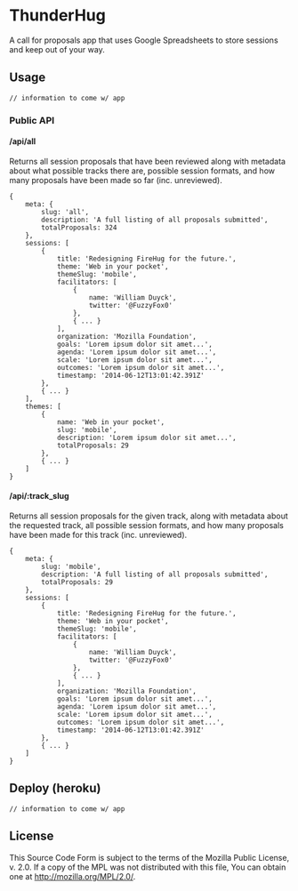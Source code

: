 # ThunderHug
A call for proposals app that uses Google Spreadsheets to store sessions and
keep out of your way.

## Usage

	// information to come w/ app

### Public API

#### /api/all
Returns all session proposals that have been reviewed along with metadata about
what possible tracks there are, possible session formats, and how many proposals
have been made so far (inc. unreviewed).

	{
		meta: {
			slug: 'all',
			description: 'A full listing of all proposals submitted',
			totalProposals: 324
		},
		sessions: [
			{
				title: 'Redesigning FireHug for the future.',
				theme: 'Web in your pocket',
				themeSlug: 'mobile',
				facilitators: [
					{
						name: 'William Duyck',
						twitter: '@FuzzyFox0'
					},
					{ ... }
				],
				organization: 'Mozilla Foundation',
				goals: 'Lorem ipsum dolor sit amet...',
				agenda: 'Lorem ipsum dolor sit amet...',
				scale: 'Lorem ipsum dolor sit amet...',
				outcomes: 'Lorem ipsum dolor sit amet...',
				timestamp: '2014-06-12T13:01:42.391Z'
			},
			{ ... }
		],
		themes: [
			{
				name: 'Web in your pocket',
				slug: 'mobile',
				description: 'Lorem ipsum dolor sit amet...',
				totalProposals: 29
			},
			{ ... }
		]
	}

#### /api/:track_slug
Returns all session proposals for the given track, along with metadata about the
requested track, all possible session formats, and how many proposals have been
made for this track (inc. unreviewed).

	{
		meta: {
			slug: 'mobile',
			description: 'A full listing of all proposals submitted',
			totalProposals: 29
		},
		sessions: [
			{
				title: 'Redesigning FireHug for the future.',
				theme: 'Web in your pocket',
				themeSlug: 'mobile',
				facilitators: [
					{
						name: 'William Duyck',
						twitter: '@FuzzyFox0'
					},
					{ ... }
				],
				organization: 'Mozilla Foundation',
				goals: 'Lorem ipsum dolor sit amet...',
				agenda: 'Lorem ipsum dolor sit amet...',
				scale: 'Lorem ipsum dolor sit amet...',
				outcomes: 'Lorem ipsum dolor sit amet...',
				timestamp: '2014-06-12T13:01:42.391Z'
			},
			{ ... }
		]
	}

## Deploy (heroku)

	// information to come w/ app

## License
This Source Code Form is subject to the terms of the Mozilla Public License,
v. 2.0. If a copy of the MPL was not distributed with this file, You can obtain
one at <http://mozilla.org/MPL/2.0/>.

